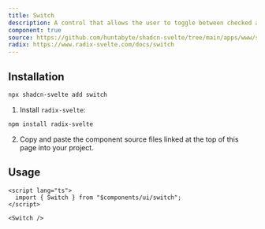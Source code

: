 ```yaml
---
title: Switch
description: A control that allows the user to toggle between checked and not checked.
component: true
source: https://github.com/huntabyte/shadcn-svelte/tree/main/apps/www/src/lib/components/ui/switch
radix: https://www.radix-svelte.com/docs/switch
---
```


<script>
  import { SwitchDemo, ComponentExample, ManualInstall } from '$lib/components/docs';
</script>

<ComponentExample src="src/lib/components/docs/examples/switch/SwitchDemo.svelte">

<div slot="example">
<SwitchDemo />
</div>

</ComponentExample>

## Installation

```bash
npx shadcn-svelte add switch
```

<ManualInstall>

1. Install `radix-svelte`:

```bash
npm install radix-svelte
```

2. Copy and paste the component source files linked at the top of this page into your project.

</ManualInstall>

## Usage

```svelte
<script lang="ts">
  import { Switch } from "$components/ui/switch";
</script>
```

```svelte
<Switch />
```
